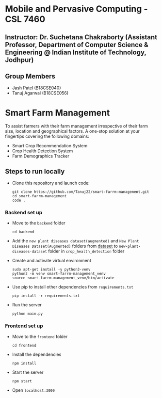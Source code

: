 # Mobile and Pervasive Computing - CSL 7460

## Instructor: Dr. Suchetana Chakraborty (Assistant Professor, Department of Computer Science & Engineering @ Indian Institute of Technology, Jodhpur)

## Group Members 

- Jash Patel (B18CSE040)
- Tanuj Agarwal (B18CSE056)

# Smart Farm Management 

To assist farmers with their farm management irrespective of their farm size, location and geographical factors. A one-stop solution at your fingertips covering the following domains:
- Smart Crop Recommendation System
- Crop Health Detection System
- Farm Demographics Tracker

## Steps to run locally

- Clone this repository and launch code:
    ```
    git clone https://github.com/Tanuj22/smart-farrm-management.git
    cd smart-farrm-management
    code .
    ```

### Backend set up
- Move to the `backend` folder
    ```
    cd backend
    ```
- Add the `new plant diseases dataset(augmented)` and `New Plant Diseases Dataset(Augmented)` folders from [dataset](https://drive.google.com/file/d/1S8TWyIRX5nP85oAzNx_U9SbXMInTtV2l/view?usp=sharing) to `new-plant-diseases-dataset` folder in `crop_health_detection` folder

- Create and activate virtual environment 
    ```
    sudo apt-get install -y python3-venv
    python3 -m venv smart-farrm-management_venv
    source smart-farrm-management_venv/bin/activate
    ```
- Use pip to install other dependencies from `requirements.txt`
    ```
    pip install -r requirements.txt
    ```
- Run the server 
    ```
    python main.py
    ```

### Frontend set up
- Move to the `frontend` folder
    ```
    cd frontend
    ```
- Install the dependencies
    ```
    npm install
    ```
- Start the server 
    ```
    npm start
    ```
- Open `localhost:3000`
